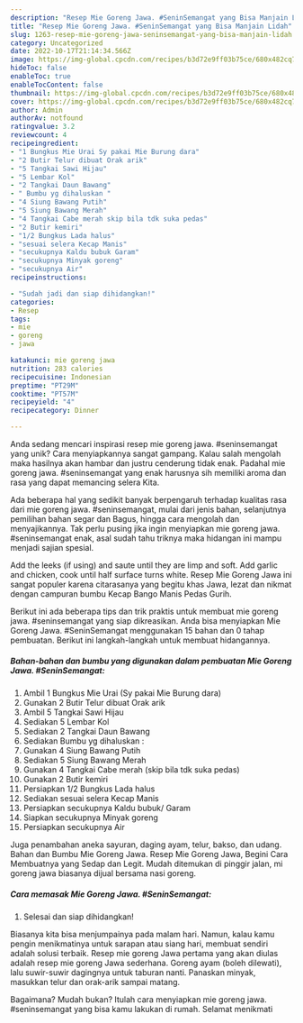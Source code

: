 ```yaml
---
description: "Resep Mie Goreng Jawa. #SeninSemangat yang Bisa Manjain Lidah"
title: "Resep Mie Goreng Jawa. #SeninSemangat yang Bisa Manjain Lidah"
slug: 1263-resep-mie-goreng-jawa-seninsemangat-yang-bisa-manjain-lidah
category: Uncategorized
date: 2022-10-17T21:14:34.566Z
image: https://img-global.cpcdn.com/recipes/b3d72e9ff03b75ce/680x482cq70/mie-goreng-jawa-seninsemangat-foto-resep-utama.jpg
hideToc: false
enableToc: true
enableTocContent: false
thumbnail: https://img-global.cpcdn.com/recipes/b3d72e9ff03b75ce/680x482cq70/mie-goreng-jawa-seninsemangat-foto-resep-utama.jpg
cover: https://img-global.cpcdn.com/recipes/b3d72e9ff03b75ce/680x482cq70/mie-goreng-jawa-seninsemangat-foto-resep-utama.jpg
author: Admin
authorAv: notfound
ratingvalue: 3.2
reviewcount: 4
recipeingredient:
- "1 Bungkus Mie Urai Sy pakai Mie Burung dara"
- "2 Butir Telur dibuat Orak arik"
- "5 Tangkai Sawi Hijau"
- "5 Lembar Kol"
- "2 Tangkai Daun Bawang"
- " Bumbu yg dihaluskan "
- "4 Siung Bawang Putih"
- "5 Siung Bawang Merah"
- "4 Tangkai Cabe merah skip bila tdk suka pedas"
- "2 Butir kemiri"
- "1/2 Bungkus Lada halus"
- "sesuai selera Kecap Manis"
- "secukupnya Kaldu bubuk Garam"
- "secukupnya Minyak goreng"
- "secukupnya Air"
recipeinstructions:

- "Sudah jadi dan siap dihidangkan!"
categories:
- Resep
tags:
- mie
- goreng
- jawa

katakunci: mie goreng jawa 
nutrition: 283 calories
recipecuisine: Indonesian
preptime: "PT29M"
cooktime: "PT57M"
recipeyield: "4"
recipecategory: Dinner

---
```





Anda sedang mencari inspirasi resep mie goreng jawa. #seninsemangat yang unik? Cara menyiapkannya sangat gampang. Kalau salah mengolah maka hasilnya akan hambar dan justru cenderung tidak enak. Padahal mie goreng jawa. #seninsemangat yang enak harusnya sih memiliki aroma dan rasa yang dapat memancing selera Kita.





Ada beberapa hal yang sedikit banyak berpengaruh terhadap kualitas rasa dari mie goreng jawa. #seninsemangat, mulai dari jenis bahan, selanjutnya pemilihan bahan segar dan Bagus, hingga cara mengolah dan menyajikannya. Tak perlu pusing jika ingin menyiapkan mie goreng jawa. #seninsemangat enak,      asal sudah tahu triknya maka hidangan ini mampu menjadi sajian spesial.














Add the leeks (if using) and saute until they are limp and soft. Add garlic and chicken, cook until half surface turns white. Resep Mie Goreng Jawa ini sangat populer karena citarasanya yang begitu khas Jawa, lezat dan nikmat dengan campuran bumbu Kecap Bango Manis Pedas Gurih.






Berikut ini ada beberapa tips dan trik praktis untuk membuat mie goreng jawa. #seninsemangat yang siap dikreasikan. Anda bisa menyiapkan Mie Goreng Jawa. #SeninSemangat menggunakan 15 bahan dan 0 tahap pembuatan. Berikut ini langkah-langkah untuk membuat hidangannya.

<!--inarticleads1-->

##### Bahan-bahan dan bumbu yang digunakan dalam pembuatan Mie Goreng Jawa. #SeninSemangat:

1. Ambil 1 Bungkus Mie Urai (Sy pakai Mie Burung dara)
1. Gunakan 2 Butir Telur dibuat Orak arik
1. Ambil 5 Tangkai Sawi Hijau
1. Sediakan 5 Lembar Kol
1. Sediakan 2 Tangkai Daun Bawang
1. Sediakan  Bumbu yg dihaluskan :
1. Gunakan 4 Siung Bawang Putih
1. Sediakan 5 Siung Bawang Merah
1. Gunakan 4 Tangkai Cabe merah (skip bila tdk suka pedas)
1. Gunakan 2 Butir kemiri
1. Persiapkan 1/2 Bungkus Lada halus
1. Sediakan sesuai selera Kecap Manis
1. Persiapkan secukupnya Kaldu bubuk/ Garam
1. Siapkan secukupnya Minyak goreng
1. Persiapkan secukupnya Air


Juga penambahan aneka sayuran, daging ayam, telur, bakso, dan udang. Bahan dan Bumbu Mie Goreng Jawa. Resep Mie Goreng Jawa, Begini Cara Membuatnya yang Sedap dan Legit. Mudah ditemukan di pinggir jalan, mi goreng jawa biasanya dijual bersama nasi goreng. 

<!--inarticleads2-->

##### Cara memasak Mie Goreng Jawa. #SeninSemangat:


1. Selesai dan siap dihidangkan!

Biasanya kita bisa menjumpainya pada malam hari. Namun, kalau kamu pengin menikmatinya untuk sarapan atau siang hari, membuat sendiri adalah solusi terbaik. Resep mie goreng Jawa pertama yang akan diulas adalah resep mie goreng Jawa sederhana. Goreng ayam (boleh dilewati), lalu suwir-suwir dagingnya untuk taburan nanti. Panaskan minyak, masukkan telur dan orak-arik sampai matang. 

Bagaimana? Mudah bukan? Itulah cara menyiapkan mie goreng jawa. #seninsemangat yang bisa kamu lakukan di rumah. Selamat menikmati
